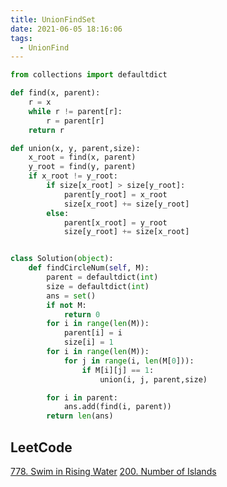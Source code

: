 ```yaml
---
title: UnionFindSet
date: 2021-06-05 18:16:06
tags:
  - UnionFind
---
```


```python
from collections import defaultdict

def find(x, parent):
    r = x
    while r != parent[r]:
        r = parent[r]
    return r

def union(x, y, parent,size):
    x_root = find(x, parent)
    y_root = find(y, parent)
    if x_root != y_root:
        if size[x_root] > size[y_root]:
            parent[y_root] = x_root
            size[x_root] += size[y_root]
        else:
            parent[x_root] = y_root
            size[y_root] += size[x_root]


class Solution(object):
    def findCircleNum(self, M):
        parent = defaultdict(int)
        size = defaultdict(int)
        ans = set()
        if not M:
            return 0
        for i in range(len(M)):
            parent[i] = i
            size[i] = 1
        for i in range(len(M)):
            for j in range(i, len(M[0])):
                if M[i][j] == 1:
                    union(i, j, parent,size)

        for i in parent:
            ans.add(find(i, parent))
        return len(ans)
```

## LeetCode
[778. Swim in Rising Water](https://leetcode-cn.com/problems/swim-in-rising-water/)
[200. Number of Islands](https://leetcode-cn.com/problems/number-of-islands/)



